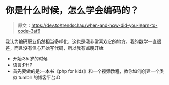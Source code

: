 # 你是什么时候，怎么学会编码的？

> 原文：<https://dev.to/trendschau/when-and-how-did-you-learn-to-code-3af6>

我认为编码职业仍然相当多样化，这也是我非常喜欢它的地方。我的数学一直很差，而且没有信心开始写代码，所以我有点晚开始:

*   开始:35 岁的时候
*   语言:PHP
*   首先要做的是:一本书《php for kids》和一个视频教程，教你如何创建一个类似 tumblr 的博客平台:D